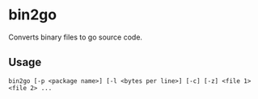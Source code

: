 bin2go
======

Converts binary files to go source code.

Usage
-----

	bin2go [-p <package name>] [-l <bytes per line>] [-c] [-z] <file 1> <file 2> ...
